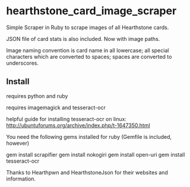 # hearthstone_card_image_scraper

Simple Scraper in Ruby to scrape images of all Hearthstone cards.

JSON file of card stats is also included. Now with image paths.

Image naming convention is card name in all lowercase; all special characters which are converted to spaces; spaces are converted to underscores.

## Install

requires python and ruby

requires imagemagick and tesseract-ocr

helpful guide for installing tesseract-ocr on linux: http://ubuntuforums.org/archive/index.php/t-1647350.html

You need the following gems installed for ruby (Gemfile is included, however)

 gem install scrapifier
 gem install nokogiri
 gem install open-uri
 gem install tesseract-ocr

Thanks to Hearthpwn and HearthstoneJson for their websites and information.
